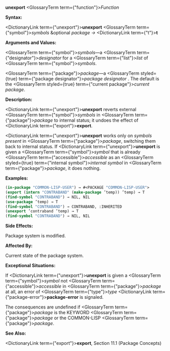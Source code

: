**unexport** <GlossaryTerm  term={"function"}><i>Function</i></GlossaryTerm> 



**Syntax:** 



<DictionaryLink  term={"unexport"}><b>unexport</b></DictionaryLink> <GlossaryTerm  term={"symbol"}><i>symbols</i></GlossaryTerm> &amp;optional *package →* <DictionaryLink  term={"t"}><b>t</b></DictionaryLink> 



**Arguments and Values:** 



<GlossaryTerm  term={"symbol"}><i>symbols</i></GlossaryTerm>—a <GlossaryTerm  term={"designator"}><i>designator</i></GlossaryTerm> for a <GlossaryTerm  term={"list"}><i>list</i></GlossaryTerm> of <GlossaryTerm  term={"symbol"}><i>symbols</i></GlossaryTerm>. 



<GlossaryTerm  term={"package"}><i>package</i></GlossaryTerm>—a <GlossaryTerm styled={true} term={"package designator"}><i>package designator</i></GlossaryTerm> . The default is the <GlossaryTerm styled={true} term={"current package"}><i>current package</i></GlossaryTerm>. 



**Description:** 



<DictionaryLink  term={"unexport"}><b>unexport</b></DictionaryLink> reverts external <GlossaryTerm  term={"symbol"}><i>symbols</i></GlossaryTerm> in <GlossaryTerm  term={"package"}><i>package</i></GlossaryTerm> to internal status; it undoes the effect of <DictionaryLink  term={"export"}><b>export</b></DictionaryLink>. 



<DictionaryLink  term={"unexport"}><b>unexport</b></DictionaryLink> works only on *symbols present* in <GlossaryTerm  term={"package"}><i>package</i></GlossaryTerm>, switching them back to internal status. If <DictionaryLink  term={"unexport"}><b>unexport</b></DictionaryLink> is given a <GlossaryTerm  term={"symbol"}><i>symbol</i></GlossaryTerm> that is already <GlossaryTerm  term={"accessible"}><i>accessible</i></GlossaryTerm> as an <GlossaryTerm styled={true} term={"internal symbol"}><i>internal symbol</i></GlossaryTerm> in <GlossaryTerm  term={"package"}><i>package</i></GlossaryTerm>, it does nothing. 



**Examples:**
```lisp
(in-package "COMMON-LISP-USER") → #<PACKAGE "COMMON-LISP-USER"> 
(export (intern "CONTRABAND" (make-package ’temp)) ’temp) → T 
(find-symbol "CONTRABAND") → NIL, NIL 
(use-package ’temp) → T 
(find-symbol "CONTRABAND") → CONTRABAND, :INHERITED 
(unexport ’contraband ’temp) → T 
(find-symbol "CONTRABAND") → NIL, NIL 
```
**Side Effects:** 



Package system is modified. 



**Affected By:** 



Current state of the package system. 



**Exceptional Situations:** 



If <DictionaryLink  term={"unexport"}><b>unexport</b></DictionaryLink> is given a <GlossaryTerm  term={"symbol"}><i>symbol</i></GlossaryTerm> not <GlossaryTerm  term={"accessible"}><i>accessible</i></GlossaryTerm> in <GlossaryTerm  term={"package"}><i>package</i></GlossaryTerm> at all, an error of <GlossaryTerm  term={"type"}><i>type</i></GlossaryTerm> <DictionaryLink  term={"package-error"}><b>package-error</b></DictionaryLink> is signaled. 



The consequences are undefined if <GlossaryTerm  term={"package"}><i>package</i></GlossaryTerm> is the KEYWORD <GlossaryTerm  term={"package"}><i>package</i></GlossaryTerm> or the COMMON-LISP <GlossaryTerm  term={"package"}><i>package</i></GlossaryTerm>. 



 



 



**See Also:** 



<DictionaryLink  term={"export"}><b>export</b></DictionaryLink>, Section 11.1 (Package Concepts) 



